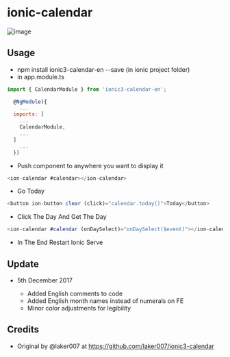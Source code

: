# ionic-calendar

![image](https://raw.githubusercontent.com/gbrits/ionic-calendar/master/calendar.png?raw=true)

## Usage

- npm install ionic3-calendar-en --save (in ionic project folder)
- in app.module.ts

``` javascript
import { CalendarModule } from 'ionic3-calendar-en';

  @NgModule({
    ...
  imports: [
    ...
    CalendarModule,
    ...
  ]
    ...
  })
```

- Push component to anywhere you want to display it

``` javascript
<ion-calendar #calendar></ion-calendar>
```

- Go Today

``` javascript
<button ion-button clear (click)="calendar.today()">Today</button>
```

- Click The Day And Get The Day

``` javascript
<ion-calendar #calendar (onDaySelect)="onDaySelect($event)"></ion-calendar>
```

- In The End
  Restart Ionic Serve

## Update

- 5th December 2017

  * Added English comments to code
  * Added English month names instead of numerals on FE
  * Minor color adjustments for legibility

## Credits

- Original by @laker007 at https://github.com/laker007/ionic3-calendar
